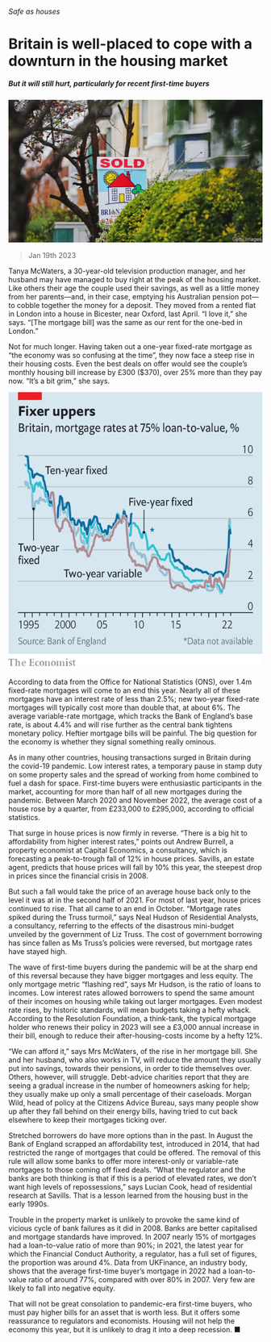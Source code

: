 ###### Safe as houses

# Britain is well-placed to cope with a downturn in the housing market 

##### But it will still hurt, particularly for recent first-time buyers 

![image](images/20230121_BRP004.jpg) 

> Jan 19th 2023 

Tanya McWaters, a 30-year-old television production manager, and her husband may have managed to buy right at the peak of the housing market. Like others their age the couple used their savings, as well as a little money from her parents—and, in their case, emptying his Australian pension pot—to cobble together the money for a deposit. They moved from a rented flat in London into a house in Bicester, near Oxford, last April. “I love it,” she says. “[The mortgage bill] was the same as our rent for the one-bed in London.”

Not for much longer. Having taken out a one-year fixed-rate mortgage as “the economy was so confusing at the time”, they now face a steep rise in their housing costs. Even the best deals on offer would see the couple’s monthly housing bill increase by £300 ($370), over 25% more than they pay now. “It’s a bit grim,” she says.

![image](images/20230121_BRC403.png) 


According to data from the Office for National Statistics (ONS), over 1.4m fixed-rate mortgages will come to an end this year. Nearly all of these mortgages have an interest rate of less than 2.5%; new two-year fixed-rate mortgages will typically cost more than double that, at about 6%. The average variable-rate mortgage, which tracks the Bank of England’s base rate, is about 4.4% and will rise further as the central bank tightens monetary policy. Heftier mortgage bills will be painful. The big question for the economy is whether they signal something really ominous.

As in many other countries, housing transactions surged in Britain during the covid-19 pandemic. Low interest rates, a temporary pause in stamp duty on some property sales and the spread of working from home combined to fuel a dash for space. First-time buyers were enthusiastic participants in the market, accounting for more than half of all new mortgages during the pandemic. Between March 2020 and November 2022, the average cost of a house rose by a quarter, from £233,000 to £295,000, according to official statistics. 

That surge in house prices is now firmly in reverse. “There is a big hit to affordability from higher interest rates,” points out Andrew Burrell, a property economist at Capital Economics, a consultancy, which is forecasting a peak-to-trough fall of 12% in house prices. Savills, an estate agent, predicts that house prices will fall by 10% this year, the steepest drop in prices since the financial crisis in 2008. 

But such a fall would take the price of an average house back only to the level it was at in the second half of 2021. For most of last year, house prices continued to rise. That all came to an end in October. “Mortgage rates spiked during the Truss turmoil,” says Neal Hudson of Residential Analysts, a consultancy, referring to the effects of the disastrous mini-budget unveiled by the government of Liz Truss. The cost of government borrowing has since fallen as Ms Truss’s policies were reversed, but mortgage rates have stayed high. 

The wave of first-time buyers during the pandemic will be at the sharp end of this reversal because they have bigger mortgages and less equity. The only mortgage metric “flashing red”, says Mr Hudson, is the ratio of loans to incomes. Low interest rates allowed borrowers to spend the same amount of their incomes on housing while taking out larger mortgages. Even modest rate rises, by historic standards, will mean budgets taking a hefty whack. According to the Resolution Foundation, a think-tank, the typical mortgage holder who renews their policy in 2023 will see a £3,000 annual increase in their bill, enough to reduce their after-housing-costs income by a hefty 12%. 

“We can afford it,” says Mrs McWaters, of the rise in her mortgage bill. She and her husband, who also works in TV, will reduce the amount they usually put into savings, towards their pensions, in order to tide themselves over. Others, however, will struggle. Debt-advice charities report that they are seeing a gradual increase in the number of homeowners asking for help; they usually make up only a small percentage of their caseloads. Morgan Wild, head of policy at the Citizens Advice Bureau, says many people show up after they fall behind on their energy bills, having tried to cut back elsewhere to keep their mortgages ticking over.

Stretched borrowers do have more options than in the past. In August the Bank of England scrapped an affordability test, introduced in 2014, that had restricted the range of mortgages that could be offered. The removal of this rule will allow some banks to offer more interest-only or variable-rate mortgages to those coming off fixed deals. “What the regulator and the banks are both thinking is that if this is a period of elevated rates, we don’t want high levels of repossessions,” says Lucian Cook, head of residential research at Savills. That is a lesson learned from the housing bust in the early 1990s.

Trouble in the property market is unlikely to provoke the same kind of vicious cycle of bank failures as it did in 2008. Banks are better capitalised and mortgage standards have improved. In 2007 nearly 15% of mortgages had a loan-to-value ratio of more than 90%; in 2021, the latest year for which the Financial Conduct Authority, a regulator, has a full set of figures, the proportion was around 4%. Data from UKFinance, an industry body, shows that the average first-time buyer’s mortgage in 2022 had a loan-to-value ratio of around 77%, compared with over 80% in 2007. Very few are likely to fall into negative equity. 

That will not be great consolation to pandemic-era first-time buyers, who must pay higher bills for an asset that is worth less. But it offers some reassurance to regulators and economists. Housing will not help the economy this year, but it is unlikely to drag it into a deep recession. ■


